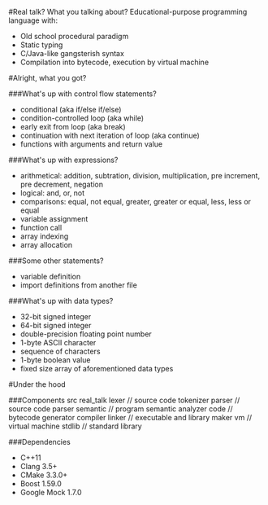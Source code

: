 #Real talk? What you talking about?
Educational-purpose programming language with:
- Old school procedural paradigm
- Static typing
- C/Java-like gangsterish syntax
- Compilation into bytecode, execution by virtual machine

#Alright, what you got?

###What's up with control flow statements?
- conditional (aka if/else if/else)
- condition-controlled loop (aka while)
- early exit from loop (aka break)
- continuation with next iteration of loop (aka continue)
- functions with arguments and return value

###What's up with expressions?
- arithmetical: addition, subtration, division, multiplication, pre increment, pre decrement, negation
- logical: and, or, not
- comparisons: equal, not equal, greater, greater or equal, less, less or equal
- variable assignment
- function call
- array indexing
- array allocation

###Some other statements?
- variable definition
- import definitions from another file

###What's up with data types?
- 32-bit signed integer
- 64-bit signed integer
- double-precision floating point number
- 1-byte ASCII character
- sequence of characters
- 1-byte boolean value
- fixed size array of aforementioned data types

#Under the hood

###Components
    src
        real_talk
            lexer // source code tokenizer
            parser // source code parser
            semantic // program semantic analyzer
            code // bytecode generator
            compiler
            linker // executable and library maker
            vm // virtual machine
            stdlib // standard library

###Dependencies
- C++11
- Clang 3.5+
- CMake 3.3.0+
- Boost 1.59.0
- Google Mock 1.7.0
